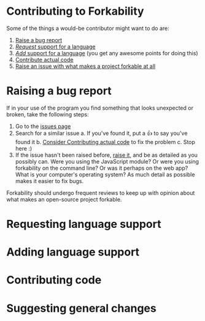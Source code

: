 # Contributing to Forkability

Some of the things a would-be contributor might want to do are:

1. [Raise a bug report](#raising-a-bug-report)
2. [*Request* support for a language](#requesting-language-support)
3. [*Add* support for a language](#adding-language-support) (you get any awesome points for doing this)
4. [Contribute actual code](#contributing-code)
5. [Raise an issue with what makes a project forkable at all](#suggesting-general-changes)

# Raising a bug report

If in your use of the program you find something that looks unexpected or broken, take the following steps:

1. Go to the [issues page](https://github.com/basicallydan/forkability/issues)
2. Search for a similar issue
	a. If you've found it, put a :+1: to say you've found it
	b. [Consider Contributing actual code](#contributing-code) to fix the problem
	c. Stop here :)
3. If the issue hasn't been raised before, [raise it](https://github.com/basicallydan/forkability/issues/new), and be as detailed as you possibly can. Were you using the JavaScript module? Or were you using forkability on the command line? Or was it perhaps on the web app? What is your computer's operating system? As much detail as possible makes it easier to fix bugs.

Forkability should undergo frequent reviews to keep up with opinion about what makes an open-source project forkable.

# Requesting language support

# Adding language support

# Contributing code

# Suggesting general changes